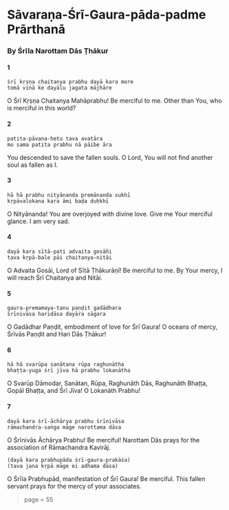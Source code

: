 # Sāvaraṇa-Śrī-Gaura-pāda-padme Prārthanā

### By Śrīla Narottam Dās Ṭhākur

#### 1

    śrī kṛṣṇa chaitanya prabhu dayā kara more
    tomā vinā ke dayālu jagata mājhāre

O Śrī Kṛṣṇa Chaitanya Mahāprabhu! Be merciful to me. Other than You, who is merciful in this world?

#### 2

    patita-pāvana-hetu tava avatāra
    mo sama patita prabhu nā pāibe āra

You descended to save the fallen souls. O Lord, You will not find another soul as fallen as I.

#### 3

    hā hā prabhu nityānanda premānanda sukhī
    kṛpāvalokana kara āmi baḍa duḥkhī

O Nityānanda! You are overjoyed with divine love. Give me Your merciful glance. I am very sad.

#### 4

    dayā kara sītā-pati advaita gosāñi
    tava kṛpā-bale pāi chaitanya-nitāi

O Advaita Gosāi, Lord of Sītā Ṭhākurāṇī! Be merciful to me. By Your mercy, I will reach Śrī Chaitanya and Nitāi.

#### 5

    gaura-premamaya-tanu paṇḍit gadādhara
    śrīnivāsa haridāsa dayāra sāgara

O Gadādhar Paṇḍit, embodiment of love for Śrī Gaura! O oceans of mercy, Śrīvās Paṇḍit and Hari Dās Ṭhākur!

#### 6

    hā hā svarūpa sanātana rūpa raghunātha
    bhaṭṭa-yuga śrī jīva hā prabhu lokanātha

O Svarūp Dāmodar, Sanātan, Rūpa, Raghunāth Dās, Raghunāth Bhaṭṭa, Gopāl Bhaṭṭa, and Śrī Jīva! O Lokanāth Prabhu!

#### 7

    dayā kara śrī-āchārya prabhu śrīnivāsa
    rāmachandra-saṅga māge narottama dāsa

O Śrīnivās Āchārya Prabhu! Be merciful! Narottam Dās prays for the association of Rāmachandra Kavirāj.

    (dayā kara prabhupāda śrī-gaura-prakāśa)
    (tava jana kṛpā māge ei adhama dāsa)

O Śrīla Prabhupād, manifestation of Śrī Gaura! Be merciful. This fallen servant prays for the mercy of your associates.


> page = 55
